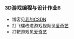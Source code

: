 ### 3D游戏编程与设计作业6
* 博客见[我的CSDN](https://blog.csdn.net/xuan_ting/article/details/102543576)
* 打飞碟改进游戏视频见[爱奇艺](http://www.iqiyi.com/w_19sbcww169.html)
* 打靶游戏见[爱奇艺](http://www.iqiyi.com/w_19sbcwr48l.html)
